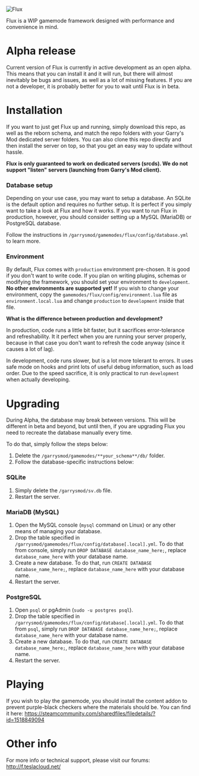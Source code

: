 ![Flux](https://teslacdn.net/files/logo/flux_logo.png)

Flux is a WIP gamemode framework designed with performance and convenience in mind.

# Alpha release
Current version of Flux is currently in active development as an open alpha. This means that you can install it and it will run, but there will almost inevitably be bugs and issues, as well as a lot of missing features. If you are not a developer, it is probably better for you to wait until Flux is in beta.

# Installation
If you want to just get Flux up and running, simply download this repo, as well as the reborn schema, and match the repo folders with your Garry's Mod dedicated server folders. You can also clone this repo directly and then install the server on top, so that you get an easy way to update without hassle.

**Flux is only guaranteed to work on dedicated servers (srcds). We do not support "listen" servers (launching from Garry's Mod client).**

### Database setup
Depending on your use case, you may want to setup a database. An SQLite is the default option and requires no further setup. It is perfect if you simply want to take a look at Flux and how it works. If you want to run Flux in production, however, you should consider setting up a MySQL (MariaDB) or PostgreSQL database.

Follow the instructions in `/garrysmod/gamemodes/flux/config/database.yml` to learn more.

### Environment
By default, Flux comes with `production` environment pre-chosen. It is good if you don't want to write code. If you plan on writing plugins, schemas or modifying the framework, you should set your environment to `development`. **No other environments are supported yet!** If you wish to change your environment, copy the `gamemodes/flux/config/environment.lua` file as `environment.local.lua` and change `production` to `development` inside that file.

**What is the difference between production and development?**

In production, code runs a little bit faster, but it sacrifices error-tolerance and refreshability. It it perfect when you are running your server properly, because in that case you don't want to refresh the code anyway (since it causes a lot of lag).

In development, code runs slower, but is a lot more tolerant to errors. It uses safe mode on hooks and print lots of useful debug information, such as load order. Due to the speed sacrifice, it is only practical to run `development` when actually developing.

# Upgrading
During Alpha, the database may break between versions. This will be different in beta and beyond, but until then, if you are upgrading Flux you need to recreate the database manually every time.

To do that, simply follow the steps below:

1. Delete the `/garrysmod/gamemodes/**your_schema**/db/` folder.
2. Follow the database-specific instructions below:

### SQLite
1. Simply delete the `/garrysmod/sv.db` file.
2. Restart the server.

### MariaDB (MySQL)
1. Open the MySQL console (`mysql` command on Linux) or any other means of managing your database.
2. Drop the table specified in `/garrysmod/gamemodes/flux/config/database[.local].yml`. To do that from console, simply run `DROP DATABASE database_name_here;`, replace `database_name_here` with your database name.
3. Create a new database. To do that, run `CREATE DATABASE database_name_here;`, replace `database_name_here` with your database name.
4. Restart the server.

### PostgreSQL
1. Open `psql` or pgAdmin (`sudo -u postgres psql`).
2. Drop the table specified in `/garrysmod/gamemodes/flux/config/database[.local].yml`. To do that from `psql`, simply run `DROP DATABASE database_name_here;`, replace `database_name_here` with your database name.
3. Create a new database. To do that, run `CREATE DATABASE database_name_here;`, replace `database_name_here` with your database name.
4. Restart the server.

# Playing
If you wish to play the gamemode, you should install the content addon to prevent purple-black checkers where the materials should be. You can find it here: <https://steamcommunity.com/sharedfiles/filedetails/?id=1518849094>

# Other info
For more info or technical support, please visit our forums: http://f.teslacloud.net/
